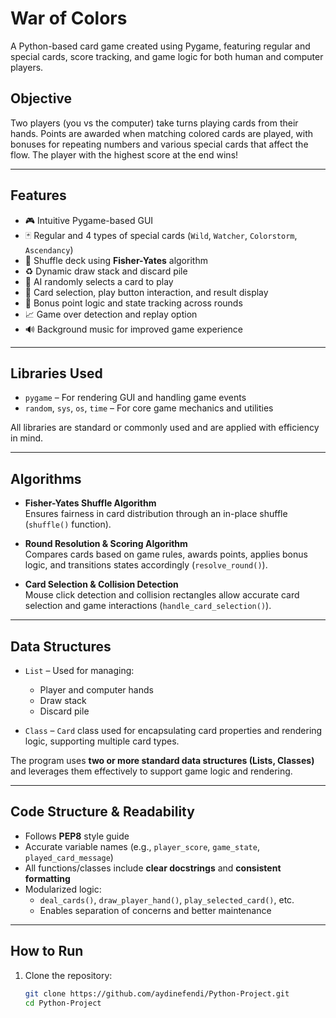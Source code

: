 # War of Colors

A Python-based card game created using Pygame, featuring regular and special cards, score tracking, and game logic for both human and computer players.

## Objective

Two players (you vs the computer) take turns playing cards from their hands. Points are awarded when matching colored cards are played, with bonuses for repeating numbers and various special cards that affect the flow. The player with the highest score at the end wins!

---

## Features

- 🎮 Intuitive Pygame-based GUI
- 🃏 Regular and 4 types of special cards (`Wild`, `Watcher`, `Colorstorm`, `Ascendancy`)
- 🔄 Shuffle deck using **Fisher-Yates** algorithm
- ♻️ Dynamic draw stack and discard pile
- 🤖 AI randomly selects a card to play
- 🎨 Card selection, play button interaction, and result display
- 🧠 Bonus point logic and state tracking across rounds
- 📈 Game over detection and replay option
- 🔊 Background music for improved game experience

---

## Libraries Used

- `pygame` – For rendering GUI and handling game events
- `random`, `sys`, `os`, `time` – For core game mechanics and utilities

All libraries are standard or commonly used and are applied with efficiency in mind.

---

## Algorithms

- **Fisher-Yates Shuffle Algorithm**  
  Ensures fairness in card distribution through an in-place shuffle (`shuffle()` function).
  
- **Round Resolution & Scoring Algorithm**  
  Compares cards based on game rules, awards points, applies bonus logic, and transitions states accordingly (`resolve_round()`).

- **Card Selection & Collision Detection**  
  Mouse click detection and collision rectangles allow accurate card selection and game interactions (`handle_card_selection()`).

---

## Data Structures

- `List` – Used for managing:
  - Player and computer hands
  - Draw stack
  - Discard pile

- `Class` – `Card` class used for encapsulating card properties and rendering logic, supporting multiple card types.

The program uses **two or more standard data structures (Lists, Classes)** and leverages them effectively to support game logic and rendering.

---

## Code Structure & Readability

- Follows **PEP8** style guide
- Accurate variable names (e.g., `player_score`, `game_state`, `played_card_message`)
- All functions/classes include **clear docstrings** and **consistent formatting**
- Modularized logic:
  - `deal_cards()`, `draw_player_hand()`, `play_selected_card()`, etc.
  - Enables separation of concerns and better maintenance

---

## How to Run

1. Clone the repository:
   ```bash
   git clone https://github.com/aydinefendi/Python-Project.git
   cd Python-Project
